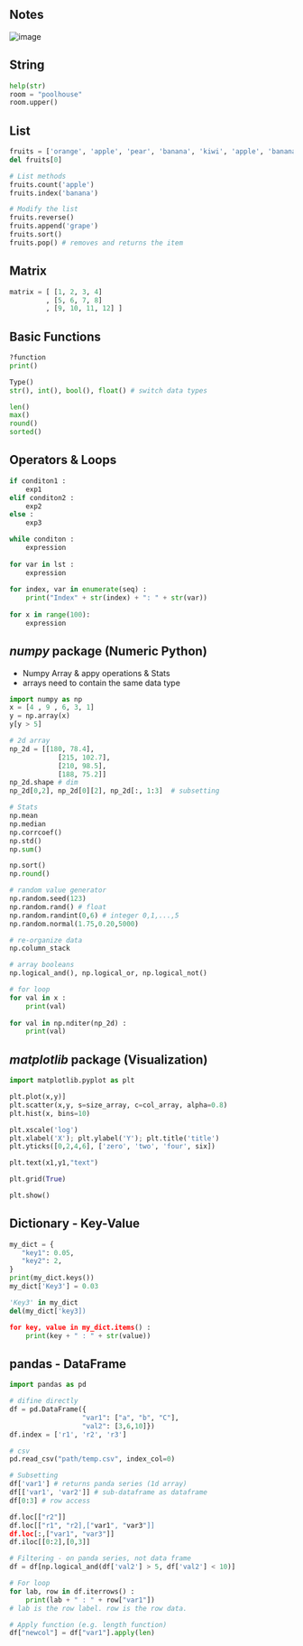 ## Notes
![image](https://user-images.githubusercontent.com/16261251/186967480-6e78df39-97cb-4dfb-9a90-96496b5d1e67.png)


## String
```python
help(str)
room = "poolhouse"
room.upper()
```

## List
```python
fruits = ['orange', 'apple', 'pear', 'banana', 'kiwi', 'apple', 'banana']
del fruits[0]

# List methods
fruits.count('apple')
fruits.index('banana')

# Modify the list
fruits.reverse()
fruits.append('grape')
fruits.sort()
fruits.pop() # removes and returns the item
```
## Matrix

```python
matrix = [ [1, 2, 3, 4]
         , [5, 6, 7, 8]
         , [9, 10, 11, 12] ]

```

## Basic Functions
```python
?function
print()

Type()
str(), int(), bool(), float() # switch data types

len()
max()
round()
sorted()
```

## Operators & Loops
```python
if conditon1 : 
    exp1
elif conditon2 : 
    exp2
else :
    exp3

while conditon :
    expression
    
for var in lst : 
    expression
    
for index, var in enumerate(seq) :
    print("Index" + str(index) + ": " + str(var))
    
for x in range(100):
    expression

```

## _numpy_ package (Numeric Python)
- Numpy Array & appy operations & Stats
- arrays need to contain the same data type

```python
import numpy as np
x = [4 , 9 , 6, 3, 1]
y = np.array(x)
y[y > 5]

# 2d array
np_2d = [[180, 78.4],
            [215, 102.7],
            [210, 98.5],
            [188, 75.2]]
np_2d.shape # dim
np_2d[0,2], np_2d[0][2], np_2d[:, 1:3]  # subsetting

# Stats
np.mean
np.median
np.corrcoef()
np.std()
np.sum()

np.sort()
np.round()

# random value generator
np.random.seed(123)
np.random.rand() # float
np.random.randint(0,6) # integer 0,1,...,5 
np.random.normal(1.75,0.20,5000)

# re-organize data
np.column_stack

# array booleans
np.logical_and(), np.logical_or, np.logical_not()

# for loop
for val in x : 
    print(val)
    
for val in np.nditer(np_2d) : 
    print(val)

```

## _matplotlib_ package (Visualization)
```python
import matplotlib.pyplot as plt

plt.plot(x,y)]
plt.scatter(x,y, s=size_array, c=col_array, alpha=0.8)
plt.hist(x, bins=10)

plt.xscale('log')
plt.xlabel('X'); plt.ylabel('Y'); plt.title('title')
plt.yticks([0,2,4,6], ['zero', 'two', 'four', six])

plt.text(x1,y1,"text")

plt.grid(True)

plt.show()
```

## Dictionary - Key-Value
```python
my_dict = {
   "key1": 0.05,
   "key2": 2,
}
print(my_dict.keys())
my_dict['Key3'] = 0.03

'Key3' in my_dict
del(my_dict['key3])

for key, value in my_dict.items() :
    print(key + " : " + str(value))

```

## pandas - DataFrame
```python
import pandas as pd

# difine directly
df = pd.DataFrame({
                  "var1": ["a", "b", "C"], 
                  "val2": [3,6,10]})
df.index = ['r1', 'r2', 'r3']

# csv
pd.read_csv("path/temp.csv", index_col=0)

# Subsetting
df['var1'] # returns panda series (1d array)
df[['var1', 'var2']] # sub-dataframe as dataframe
df[0:3] # row access

df.loc[["r2"]]
df.loc[["r1", "r2],["var1", "var3"]]
df.loc[:,["var1", "var3"]]
df.iloc[[0:2],[0,3]]

# Filtering - on panda series, not data frame
df = df[np.logical_and(df['val2'] > 5, df['val2'] < 10)]

# For loop 
for lab, row in df.iterrows() :
    print(lab + " : " + row["var1"])
# lab is the row label. row is the row data. 

# Apply function (e.g. length function)
df["newcol"] = df["var1"].apply(len)
```
